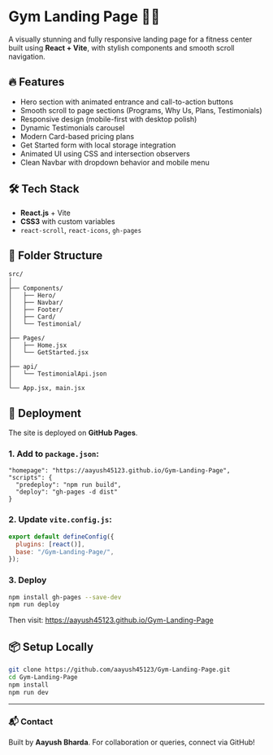 # Gym Landing Page 🏋️‍♂️

A visually stunning and fully responsive landing page for a fitness center built using **React + Vite**, with stylish components and smooth scroll navigation.

## 🔥 Features

- Hero section with animated entrance and call-to-action buttons
- Smooth scroll to page sections (Programs, Why Us, Plans, Testimonials)
- Responsive design (mobile-first with desktop polish)
- Dynamic Testimonials carousel
- Modern Card-based pricing plans
- Get Started form with local storage integration
- Animated UI using CSS and intersection observers
- Clean Navbar with dropdown behavior and mobile menu

## 🛠 Tech Stack

- **React.js** + Vite
- **CSS3** with custom variables
- `react-scroll`, `react-icons`, `gh-pages`

## 🧭 Folder Structure

```
src/
│
├── Components/
│   ├── Hero/
│   ├── Navbar/
│   ├── Footer/
│   ├── Card/
│   └── Testimonial/
│
├── Pages/
│   ├── Home.jsx
│   └── GetStarted.jsx
│
├── api/
│   └── TestimonialApi.json
│
└── App.jsx, main.jsx
```

## 🚀 Deployment

The site is deployed on **GitHub Pages**.

### 1. Add to `package.json`:

```
"homepage": "https://aayush45123.github.io/Gym-Landing-Page",
"scripts": {
  "predeploy": "npm run build",
  "deploy": "gh-pages -d dist"
}
```

### 2. Update `vite.config.js`:

```js
export default defineConfig({
  plugins: [react()],
  base: "/Gym-Landing-Page/",
});
```

### 3. Deploy

```bash
npm install gh-pages --save-dev
npm run deploy
```

Then visit: https://aayush45123.github.io/Gym-Landing-Page

## 📦 Setup Locally

```bash
git clone https://github.com/aayush45123/Gym-Landing-Page.git
cd Gym-Landing-Page
npm install
npm run dev
```

---

### 📬 Contact

Built by **Aayush Bharda**. For collaboration or queries, connect via GitHub!
